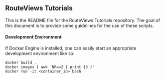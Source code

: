 ## RouteViews Tutorials
  This is the README file for the RouteViews Tutorials repository. The goal of this document is to provide some guidelines for the use of these scripts.

#### Development Environment
  If Docker Engine is installed, one can easily start an appropriate development environment like so:
  ```
  docker build .
  docker images | awk 'NR==2 { print $3 }'
  docker run -it <container_id> bash
  ```
  
